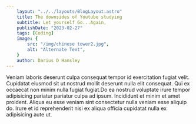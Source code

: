 ```yaml
---
    layout: "../../layouts/BlogLayout.astro"
    title: The downsides of Youtube studying
    subtitle: Let yourself Go...Again,
    publishDate: "2023-02-27"
    tags: [Coding]
    image: {
        src: "/img/chinese tower2.jpg",
        alt: "Alternate Text",
    } 
    author: Darius D Hansley
---
```


Veniam laboris deserunt culpa consequat tempor id exercitation fugiat velit. Cupidatat eiusmod sit ut nostrud mollit deserunt nulla elit consequat. Qui ex occaecat non minim nulla fugiat fugiat.Do ea nostrud voluptate irure tempor adipisicing pariatur pariatur culpa ad ipsum. Incididunt et minim et amet proident. Aliqua eu esse veniam sint consectetur nulla veniam esse aliquip do. Irure et id reprehenderit nisi ex aliqua officia cupidatat nulla ex adipisicing aute ut.